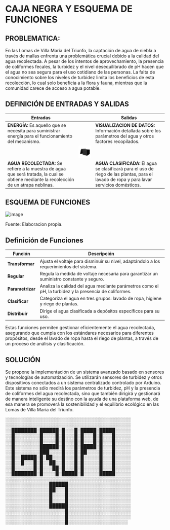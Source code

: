 # CAJA NEGRA Y ESQUEMA DE FUNCIONES

## PROBLEMATICA:

En las Lomas de Villa María del Triunfo, la captación de agua de niebla a través de mallas enfrenta una problemática crucial debido a la calidad del agua recolectada. A pesar de los intentos de aprovechamiento, la presencia de coliformes fecales, la turbidez y el nivel desequilibrado de pH hacen que el agua no sea segura para el uso cotidiano de las personas. La falta de conocimiento sobre los niveles de turbidez limita los beneficios de esta recolección, lo cual solo beneficia a la flora y fauna, mientras que la comunidad carece de acceso a agua potable.

## DEFINICIÓN DE ENTRADAS Y SALIDAS

| Entradas |                 | Salidas|
|----------|-----------------|---------|
| **ENERGÍA:** Es aquello que se necesita para suministrar energía para el funcionamiento  del mecanismo.|                 | **VISUALIZACION DE DATOS:**  Información detallada sobre los parámetros del agua y otros factores recopilados.|
|           |<img src="https://github.com/Alexander-Manosalva-Peralta/Proyecto-De-Fundamentos/blob/main/Imagenes/caja.png" width="300">|        |
| **AGUA RECOLECTADA:** Se refiere a la muestra de agua que será tratada, la cual se obtiene mediante la recolección de un atrapa neblinas. |                 | **AGUA CLASIFICADA:** El agua se clasificará para el uso de riego de las plantas, para el lavado de  ropa y para lavar servicios domésticos.   |

## ESQUEMA DE FUNCIONES

![image](https://github.com/Alexander-Manosalva-Peralta/Proyecto-De-Fundamentos/assets/156023729/ba674eaf-151e-4cfd-bb9e-36a02f5084e9)

Fuente: Elaboracion propia.

## Definición de Funciones

| Función          | Descripción                                                                                      |
|------------------|--------------------------------------------------------------------------------------------------|
| **Transformar**  | Ajusta el voltaje para disminuir su nivel, adaptándolo a los requerimientos del sistema.         |
| **Regular**      | Regula la medida de voltaje necesaria para garantizar un suministro constante y seguro.           |
| **Parametrizar** | Analiza la calidad del agua mediante parámetros como el pH, la turbidez y la presencia de coliformes. |
| **Clasificar**   | Categoriza el agua en tres grupos: lavado de ropa, higiene y riego de plantas.                   |
| **Distribuir**   | Dirige el agua clasificada a depósitos específicos para su uso.                                  |

Estas funciones permiten gestionar eficientemente el agua recolectada, asegurando que cumpla con los estándares necesarios para diferentes propósitos, desde el lavado de ropa hasta el riego de plantas, a través de un proceso de análisis y clasificación.


## SOLUCIÓN
Se propone la implementación de un sistema avanzado basado en sensores y tecnologías de automatización. Se utilizarán sensores de turbidez y otros dispositivos conectados a un sistema centralizado controlado por Arduino. Este sistema no sólo medirá los parámetros de turbidez, pH y la presencia de coliformes del agua recolectada, sino que también dirigirá y gestionará de manera inteligente su destino con la ayuda de una plataforma web, de esa manera se promoverá la sostenibilidad y el equilibrio ecológico en las Lomas de Villa María del Triunfo.


░░░░░░░░░░░░░░░░░░░░░░░░░░░░░░░░░░░░░░░░
░░░░░░░░░░░░░░░░░░░░░░░░░░░░░░░░░░░░░░░░
░░████████░██████░█░░░█░█████░█████░░░░░
░░█░░░░░░░░█░░░░█░█░░░█░█░░░█░█░░░█░░░░░
░░█░░░░░░░░█░░░░█░█░░░█░█░░░█░█░░░█░░░░░
░░█░░░░░░░░██████░█░░░█░█████░█░░░█░░░░░
░░█░░░░░░░░███░░░░█░░░█░██░░░░█░░░█░░░░░
░░█░░█████░█░██░░░█░░░█░█░░░░░█░░░█░░░░░
░░█░░█░░░█░█░░██░░█░░░█░█░░░░░█░░░█░░░░░
░░█░░░░░░█░█░░░██░█░░░█░█░░░░░█░░░█░░░░░
░░████████░█░░░░█░█████░█░░░░░█████░░░░░
░░░░░░░░░░░░░░░░░░░░░░░░░░░░░░░░░░░░░░░░
░░░░░░░░░░░░░░██████░░░░░░░░░░░░░░░░░░░░
░░░░░░░░░░░░░░██░░░█░░░░░░░░░░░░░░░░░░░░
░░░░░░░░░░░░░░█░░░░█░░░░░░░░░░░░░░░░░░░░
░░░░░░░░░░░░░░█░░░░█░░░░░░░░░░░░░░░░░░░░
░░░░░░░░░░░░░░██████░░░░░░░░░░░░░░░░░░░░
░░░░░░░░░░░░░░░░░░░█░░░░░░░░░░░░░░░░░░░░
░░░░░░░░░░░░░░░░░░░█░░░░░░░░░░░░░░░░░░░░
░░░░░░░░░░░░░░░░░░░█░░░░░░░░░░░░░░░░░░░
